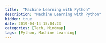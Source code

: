 ```yaml
---
title:  "Machine Learning with Python"
description: "Machine Learning with Python"
hidden: true
date: 2019-04-14 15:04:23
categories: [Tech, Mindmap]
tags: [Python, Machine Learning]
---
```

